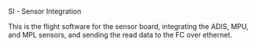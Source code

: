 SI - Sensor Integration 


This is the flight software for the sensor board, integrating the ADIS, MPU,
and MPL sensors, and sending the read data to the FC over ethernet.

